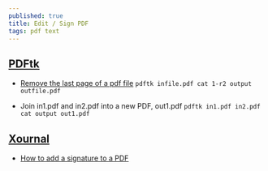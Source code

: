 ```yaml
---
published: true
title: Edit / Sign PDF
tags: pdf text
---
```


## [PDFtk](https://www.pdflabs.com/docs/pdftk-cli-examples/)
- [Remove the last page of a pdf file](https://stackoverflow.com/questions/17705974/remove-the-last-page-of-a-pdf-file-using-pdftk)
`pdftk infile.pdf cat 1-r2 output outfile.pdf`

- Join in1.pdf and in2.pdf into a new PDF, out1.pdf
`pdftk in1.pdf in2.pdf cat output out1.pdf`

## [Xournal]()
- [How to add a signature to a PDF](https://www.xmodulo.com/add-signature-pdf-document-linux.html)

